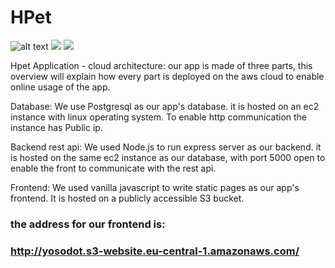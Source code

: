 # HPet

![alt text](https://s10.gifyu.com/images/Hpet.gif)
<img src="https://s10.gifyu.com/images/Hpet.gif">
![](Hpet.gif)


Hpet Application - cloud architecture:
our app is made of three parts, this overview will explain how
every part is deployed on the aws cloud to enable online usage of the app.

Database:
We use Postgresql as our app's database.
it is hosted on an ec2 instance with linux operating system.
To enable http communication the instance has Public ip.

Backend rest api:
We used Node.js to run express server as our backend.
it is hosted on the same ec2 instance as our database,
with port 5000 open to enable the front to communicate with the rest api.

Frontend:
We used vanilla javascript to write static pages as our app's frontend.
It is hosted on a publicly accessible S3 bucket.

### the address for our frontend is:
### http://yosodot.s3-website.eu-central-1.amazonaws.com/
